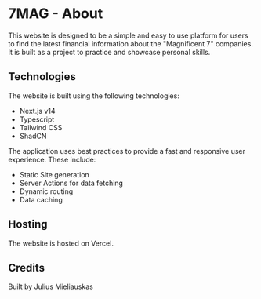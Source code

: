 # 7MAG - About

This website is designed to be a simple and easy to use platform for users to find the latest financial information about the "Magnificent 7" companies. It is built as a project to practice and showcase personal skills.

## Technologies

The website is built using the following technologies:

- Next.js v14
- Typescript
- Tailwind CSS
- ShadCN

The application uses best practices to provide a fast and responsive user experience. These include:

- Static Site generation
- Server Actions for data fetching
- Dynamic routing
- Data caching

## Hosting

The website is hosted on Vercel.

## Credits

Built by Julius Mieliauskas
